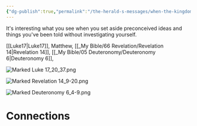 ```yaml
---
{"dg-publish":true,"permalink":"/the-herald-s-messages/when-the-kingdom-of-god-comes/","tags":["#Luke17","#Revelation14","#Deuteronomy16","#TheHeraldsMessages"]}
---
```


It's interesting what you see when you set aside preconceived ideas and things you've been told without investigating yourself.

[[Luke17\|Luke17]], Matthew, [[_My Bible/66 Revelation/Revelation 14\|Revelation 14]], [[_My Bible/05 Deuteronomy/Deuteronomy 6\|Deuteronomy 6]],

![Marked Luke 17_20_37.png](/img/user/Assets/attachments/Marked%20Luke%2017_20_37.png)

![Marked Revelation 14_9-20.png](/img/user/Assets/attachments/Marked%20Revelation%2014_9-20.png)

![Marked Deuteronomy 6_4-9.png](/img/user/Assets/attachments/Marked%20Deuteronomy%206_4-9.png)

# Connections
